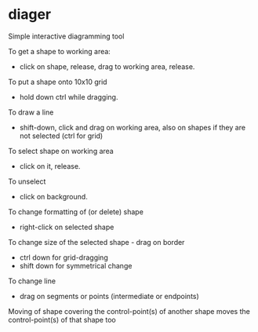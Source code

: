 # diager
Simple interactive diagramming tool

To get a shape to working area:
- click on shape, release, drag to working area, release.

To put a shape onto 10x10 grid 
- hold down ctrl while dragging.

To draw a line
- shift-down, click and drag on working area, also on shapes if they are not selected (ctrl for grid)

To select shape on working area 
- click on it, release.

To unselect 
- click on background.

To change formatting of (or delete) shape
- right-click on selected shape

To change size of the selected shape - drag on border 
 - ctrl down for grid-dragging
 - shift down for symmetrical change
 
To change line
- drag on segments or points (intermediate or endpoints)

Moving of shape covering the control-point(s) of another shape moves the control-point(s) of that shape too

